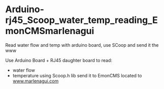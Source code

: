 Arduino-rj45_Scoop_water_temp_reading_EmonCMSmarlenagui
=======================================================

Read water flow and temp with arduino board, use SCoop and  send it the www

Use Arduino Board + RJ45 daughter board
to read:
- water flow
- temperature
using Scoop.h lib
send it to EmonCMS located to www.marlenagui.com

